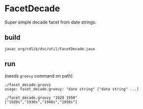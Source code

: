 # FacetDecade

Super simple decade facet from date strings.

## build

```
javac org/cdlib/dsc/util/FacetDecade.java
```

## run
(needs `groovy` command on path)

```
./facet_decade.groovy
usage: facet_decade.groovy: "date string" ["date string" ...]

./facet_decade.groovy "1920 1950"
["1920s","1930s","1940s","1950s"]
```
